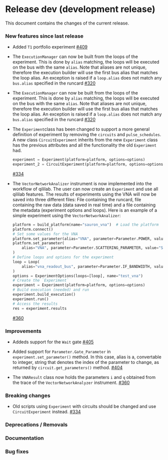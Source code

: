 # Release dev (development release)

This document contains the changes of the current release.

### New features since last release

- Added `T1` portfolio experiment
  [#409](https://github.com/qilimanjaro-tech/qililab/pull/409)

- The `ExecutionManager` can now be built from the loops of the experiment.
  This is done by `alias` matching, the loops will be executed on the bus with the same `alias`.
  Note that aliases are not unique, therefore the execution builder will use the first bus alias that matches the loop alias. An exception is raised if a `loop.alias` does not match any `bus.alias` specified in the runcard
  [#320](https://github.com/qilimanjaro-tech/qililab/pull/320)

- The `ExecutionManager` can now be built from the loops of the experiment.
  This is done by `alias` matching, the loops will be executed on the bus with the same `alias`.
  Note that aliases are not unique, therefore the execution builder will use the first bus alias that matches the loop alias. An exception is raised if a `loop.alias` does not match any `bus.alias` specified in the runcard
  [#320](https://github.com/qilimanjaro-tech/qililab/pull/320)

- The `Experiment`class has been changed to support a more general definition of experiment by removing the
  `circuits` and `pulse_schedules`. A new class `CircuitExperiment` inherits from the new `Experiment` class has the previous attributes and all the functionality the old `Experiment` had.

  ```python
  experiment = Experiment(platform=platform, options=options)
  experiment_2 = CircuitExperiment(platform=platform, options=options, circuits=[circuit])
  ```

  [#334](https://github.com/qilimanjaro-tech/qililab/pull/334)

- The `VectorNetworkAnalizer` instrument is now implemented into the workflow of qililab.
  The user can now create an `Experiment` and use all qililab features. The results of experiments using the VNA will now be saved into three different files: File containing the runcard, file containing the raw data (data saved in real time) and a file containing the metadata (experiment options and loops). Here is an example of a simple experiment using the `VectorNetworkAnalizer`:

  ```python
  platform = build_platform(name="sauron_vna")  # Load the platform
  platform.connect()
  # Set some values for the VNA
  platform.set_parameter(alias="VNA", parameter=Parameter.POWER, value=-20.0)
  platform.set_parameter(
      alias="VNA", parameter=Parameter.SCATTERING_PARAMETER, value="S21"
  )
  # Define loops and options for the experiment
  loop = Loop(
      alias="vna_readout_bus", parameter=Parameter.IF_BANDWIDTH, values=[100.0, 200.0]
  )
  options = ExperimentOptions(loops=[loop], name="test_vna")
  # Create the `Experiment`
  experiment = Experiment(platform=platform, options=options)
  # Build execution (needed) and run
  experiment.build_execution()
  experiment.run()
  # Access the results
  res = experiment.results
  ```

  [#360](https://github.com/qilimanjaro-tech/qililab/pull/360)

### Improvements

- Addeds support for the `Wait` gate
  [#405](https://github.com/qilimanjaro-tech/qililab/pull/405)

- Added support for `Parameter.Gate_Parameter` in `experiment.set_parameter()` method. In this case, alias is a, convertable to integer, string that denotes the index of the parameter to change, as returned by `circuit.get_parameters()` method.
  [#404](https://github.com/qilimanjaro-tech/qililab/pull/404)

- The `VNAResult` class now holds the parameters `i` and `q` obtained from the trace of the
  `VectorNetworkAnalyzer` instrument.
  [#360](https://github.com/qilimanjaro-tech/qililab/pull/360)

### Breaking changes

- Old scripts using `Experiment` with circuits should be changed and use `CircuitExperiment` instead.
  [#334](https://github.com/qilimanjaro-tech/qililab/pull/334)

### Deprecations / Removals

### Documentation

### Bug fixes
